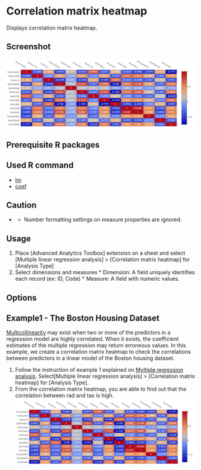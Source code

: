 # Correlation matrix heatmap
Displays correlation matrix heatmap.

## Screenshot
  ![correlation heatmap example1](./images/correlation_heatmap_example1.png)

## Prerequisite R packages

## Used R command
 * [lm](https://www.rdocumentation.org/packages/stats/versions/3.4.0/topics/lm)
 * [coef](https://www.rdocumentation.org/packages/stats/versions/3.4.1/topics/coef)

## Caution
  * * Number formatting settings on measure properties are ignored.

## Usage
  1. Place [Advanced Analytics Toolbox] extension on a sheet and select [Multiple linear regression analysis] > [Correlation matrix heatmap] for [Analysis Type]
  2. Select dimensions and measures
    * Dimension: A field uniquely identifies each record (ex: ID, Code)
    * Measure: A field with numeric values.

## Options

## Example1 - The Boston Housing Dataset
[Multicollinearity]('https://en.wikipedia.org/wiki/Multicollinearity') may exist when two or more of the predictors in a regression model are highly correlated. When it exists, the coefficient estimates of the multiple regression may return erroneous values. In this example, we create a correlation matrix heatmap to check the correlations between predictors in a linear model of the Boston housing dataset.

  1. Follow the instruction of example 1 explained on [Myltiple regression analysis](./regression_analysis.md). Select[Multiple linear regression analysis] > [Correlation matrix heatmap] for [Analysis Type].
  2. From the correlation matrix heatmap, you are able to find out that the correlation between rad and tax is high.
  ![correlation heatmap example1](./images/correlation_heatmap_example1.png)
